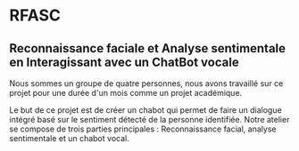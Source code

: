 # RFASC
## Reconnaissance faciale et Analyse sentimentale en Interagissant avec un ChatBot vocale


Nous sommes un groupe de quatre personnes, nous avons travaillé sur ce projet pour une durée d'un mois comme un projet académique.

Le but de ce projet est de créer un chabot qui permet de faire un dialogue intégré basé sur le sentiment détecté de la personne identifiée.
Notre atelier se compose de trois parties principales : Reconnaissance facial, analyse sentimentale et un chabot vocal.
